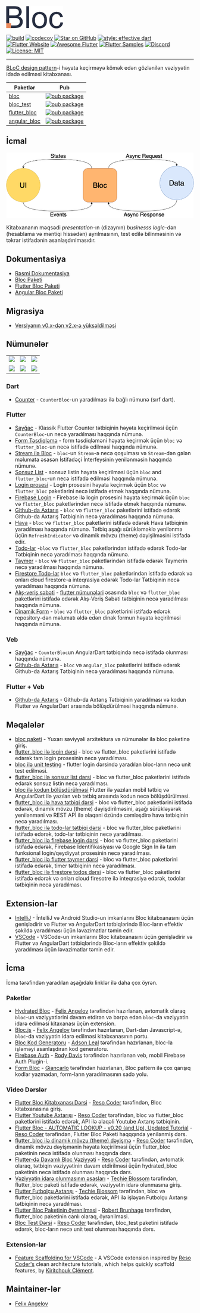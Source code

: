 <img src="https://raw.githubusercontent.com/felangel/bloc/master/docs/assets/bloc_logo_full.png" height="60" alt="Bloc" />

[![build](https://github.com/felangel/bloc/workflows/build/badge.svg)](https://github.com/felangel/bloc/actions)
[![codecov](https://codecov.io/gh/felangel/Bloc/branch/master/graph/badge.svg)](https://codecov.io/gh/felangel/bloc)
[![Star on GitHub](https://img.shields.io/github/stars/felangel/bloc.svg?style=flat&logo=github&colorB=deeppink&label=stars)](https://github.com/felangel/bloc)
[![style: effective dart](https://img.shields.io/badge/style-effective_dart-40c4ff.svg)](https://github.com/tenhobi/effective_dart)
[![Flutter Website](https://img.shields.io/badge/flutter-website-deepskyblue.svg)](https://flutter.dev/docs/development/data-and-backend/state-mgmt/options#bloc--rx)
[![Awesome Flutter](https://img.shields.io/badge/awesome-flutter-blue.svg?longCache=true)](https://github.com/Solido/awesome-flutter#standard)
[![Flutter Samples](https://img.shields.io/badge/flutter-samples-teal.svg?longCache=true)](http://fluttersamples.com)
[![Discord](https://img.shields.io/discord/649708778631200778.svg?logo=discord&color=blue)](https://discord.gg/Hc5KD3g)
[![License: MIT](https://img.shields.io/badge/license-MIT-purple.svg)](https://opensource.org/licenses/MIT)

---

[BLoC design pattern](https://www.didierboelens.com/2018/08/reactive-programming---streams---bloc)-i həyata keçirməyə kömək edən gözlənilən vəziyyətin idadə edilməsi kitabxanası.

| Paketlər                                                                            | Pub                                                                                                    |
| ---------------------------------------------------------------------------------- | ------------------------------------------------------------------------------------------------------ |
| [bloc](https://github.com/felangel/bloc/tree/master/packages/bloc)                 | [![pub package](https://img.shields.io/pub/v/bloc.svg)](https://pub.dev/packages/bloc)                 |
| [bloc_test](https://github.com/felangel/bloc/tree/master/packages/bloc_test)       | [![pub package](https://img.shields.io/pub/v/bloc_test.svg)](https://pub.dev/packages/bloc_test)       |
| [flutter_bloc](https://github.com/felangel/bloc/tree/master/packages/flutter_bloc) | [![pub package](https://img.shields.io/pub/v/flutter_bloc.svg)](https://pub.dev/packages/flutter_bloc) |
| [angular_bloc](https://github.com/felangel/bloc/tree/master/packages/angular_bloc) | [![pub package](https://img.shields.io/pub/v/angular_bloc.svg)](https://pub.dev/packages/angular_bloc) |

## İcmal

<img src="https://raw.githubusercontent.com/felangel/bloc/master/docs/assets/bloc_architecture.png" alt="Bloc Architecture" />

Kitabxananın məqsədi _presentation_-ın (dizaynın) _businesss logic_-dən (hesablama və məntiqi hissədən) ayrılmasının, test edilə bilinməsinin və təkrar istifadənin asanlaşdırılmasıdır.


## Dokumentasiya

- [Rəsmi Dokumentasiya](https://bloclibrary.dev)
- [Bloc Paketi](https://github.com/felangel/Bloc/tree/master/packages/bloc/README.md)
- [Flutter Bloc Paketi](https://github.com/felangel/Bloc/tree/master/packages/flutter_bloc/README.md)
- [Angular Bloc Paketi](https://github.com/felangel/Bloc/tree/master/packages/angular_bloc/README.md)

## Migrasiya

- [Versiyanın v0.x-dən v2.x-ə yüksəldilməsi](https://dev.to/mhadaily/upgrade-to-bloc-library-v1-0-0-for-flutter-and-angular-dart-2np0)

## Nümunələr

<div style="text-align: center">
    <table>
        <tr>
            <td style="text-align: center">
                <a href="https://bloclibrary.dev/#/fluttercountertutorial">
                    <img src="https://bloclibrary.dev/assets/gifs/flutter_counter.gif" width="200"/>
                </a>
            </td>            
            <td style="text-align: center">
                <a href="https://bloclibrary.dev/#/flutterinfinitelisttutorial">
                    <img src="https://bloclibrary.dev/assets/gifs/flutter_infinite_list.gif" width="200"/>
                </a>
            </td>
            <td style="text-align: center">
                <a href="https://bloclibrary.dev/#/flutterfirebaselogintutorial">
                    <img src="https://bloclibrary.dev/assets/gifs/flutter_firebase_login.gif" width="200" />
                </a>
            </td>
        </tr>
        <tr>
            <td style="text-align: center">
                <a href="https://bloclibrary.dev/#/flutterangulargithubsearch">
                    <img src="https://bloclibrary.dev/assets/gifs/flutter_github_search.gif" width="200"/>
                </a>
            </td>
            <td style="text-align: center">
                <a href="https://bloclibrary.dev/#/flutterweathertutorial">
                    <img src="https://bloclibrary.dev/assets/gifs/flutter_weather.gif" width="200"/>
                </a>
            </td>
            <td style="text-align: center">
                <a href="https://bloclibrary.dev/#/fluttertodostutorial">
                    <img src="https://bloclibrary.dev/assets/gifs/flutter_todos.gif" width="200"/>
                </a>
            </td>
        </tr>
    </table>
</div>

### Dart

- [Counter](https://github.com/felangel/Bloc/tree/master/packages/bloc/example) - `CounterBloc`-un yaradılması ilə bağlı nümunə (sırf dart).

### Flutter

- [Sayğac](https://bloclibrary.dev/#/fluttercountertutorial) - Klassik Flutter Counter tətbiqinin həyəta keçirilməsi üçün  `CounterBloc`-un necə yaradılması haqqında nümunə.
- [Form Təsdiqləmə](https://github.com/felangel/bloc/tree/master/examples/flutter_form_validation) -  form təsdiqləməni həyata keçirmək üçün `bloc` və `flutter_bloc`-un necə istifadə edilməsi haqqında nümunə. 
- [Stream ilə Bloc](https://github.com/felangel/bloc/tree/master/examples/flutter_bloc_with_stream) - `bloc`-un `Stream`-ə necə qoşulması və `Stream`-dən gələn məlumata əsasən İstifadəçi İnterfeysinin yenilənməsin haqqında nümunə.
- [Sonsuz List](https://bloclibrary.dev/#/flutterinfinitelisttutorial) - sonsuz listin həyatə keçirilməsi üçün `bloc` and `flutter_bloc`-un necə istifadə edilməsi haqqında nümunə.
- [Login prosesi](https://bloclibrary.dev/#/flutterlogintutorial) - Login prosesini həyata keçirmək üçün `bloc` və `flutter_bloc` paketlərini necə istifadə etmək haqqında nümunə.
- [Firebase Login](https://bloclibrary.dev/#/flutterfirebaselogintutorial) - Firebase ilə login prosesini həyata keçirmək üçün `bloc` və `flutter_bloc` paketlərindən necə istifadə etmək haqqında nümunə.
- [Github-da Axtarış](https://bloclibrary.dev/#/flutterangulargithubsearch) - `bloc` və `flutter_bloc` paketlərini istifadə edərək Github-da Axtarış Tətbiqinin necə yaradılması haqqında nümunə.
- [Hava](https://bloclibrary.dev/#/flutterweathertutorial) - `bloc` və `flutter_bloc` paketlərini istifadə edərək Hava tətbiqinin yaradılması haqqında nümunə. Tətbiq  aşağı sürükləməklə yenilənmə üçün `RefreshIndicator` və dinamik mövzu (theme) dəyişilməsini istifadə edir.
- [Todo-lar](https://bloclibrary.dev/#/fluttertodostutorial) -`bloc` və `flutter_bloc` paketlərindən istifadə edərək Todo-lar Tətbiqinin necə yaradılması haqqında nümunə.
- [Taymer](https://github.com/felangel/bloc/tree/master/examples/flutter_timer) - `bloc` və `flutter_bloc` paketlərindən istifadə edərək Taymerin necə yaradılması haqqında nümunə.
- [Firestore Todo-lar](https://bloclibrary.dev/#/flutterfirestoretodostutorial) `bloc` və `flutter_bloc` paketlərindən istifadə edərək və onları cloud firestore-a inteqrasiya edərək Todo-lar Tətbiqinin necə yaradılması haqqında nümunə.
- [Alış-veriş səbəti](https://github.com/felangel/bloc/tree/master/examples/flutter_shopping_cart) - [flutter nümunələri](https://github.com/flutter/samples/tree/master/provider_shopper) əsasında `bloc` və `flutter_bloc` paketlərini istifadə edərək Alış-Veriş Səbəti tətbiqinin necə yaradılması haqqında nümunə.
- [Dinamik Form](https://github.com/felangel/bloc/tree/master/examples/flutter_dynamic_form) - `bloc` və `flutter_bloc` paketlərini istifadə edərək repository-dən məlumatı əldə edən dinak formun həyata keçirilməsi haqqında nümunə.

### Veb

- [Sayğac](https://github.com/felangel/Bloc/tree/master/examples/angular_counter) - `CounterBloc`un AngularDart tətbiqində necə istifadə olunması haqqında nümunə.
- [Github-da Axtarış](https://github.com/felangel/Bloc/tree/master/examples/github_search/angular_github_search) - `bloc` və `angular_bloc` paketlərini istifadə edərək Github-da Axtarış Tətbiqinin necə yaradılması haqqında nümunə.

### Flutter + Veb

- [Github-da Axtarış](https://github.com/felangel/Bloc/tree/master/examples/github_search) - Github-da Axtarış Tətbiqinin yaradılması və kodun Flutter və AngularDart arasında bölüşdürülməsi haqqında nümunə.

## Məqalələr

- [bloc paketi](https://medium.com/flutter-community/flutter-bloc-package-295b53e95c5c) - Yuxarı səviyyəli arxitektura və nümunələr ilə bloc paketinə giriş.
- [flutter_bloc ilə login dərsi](https://medium.com/flutter-community/flutter-login-tutorial-with-flutter-bloc-ea606ef701ad) - bloc və flutter_bloc paketlərini istifadə edərək tam login prosesinin necə yaradılması.
- [bloc ilə unit testing](https://medium.com/@felangelov/unit-testing-with-bloc-b94de9655d86) - flutter login dərsində yaradılan bloc-ların necə unit test edilməsi.
- [flutter_bloc ilə sonsuz list dərsi](https://medium.com/flutter-community/flutter-infinite-list-tutorial-with-flutter-bloc-2fc7a272ec67) - bloc və flutter_bloc paketlərini istifadə edərək sonsuz listin necə yaradılması.
- [bloc ilə kodun bölüşdürülməsi](https://medium.com/flutter-community/code-sharing-with-bloc-b867302c18ef) Flutter ilə yazılan mobil tətbiq və AngularDart ilə yazılan veb tətbiq arasında kodun necə bölüşdürülməsi.
- [flutter_bloc ilə hava tətbiqi dərsi](https://medium.com/flutter-community/weather-app-with-flutter-bloc-e24a7253340d) - bloc və flutter_bloc paketlərini istifadə edərək, dinamik mövzu (theme) dəyişdirilməsini, aşağı sürükləyərək yenilənməni və REST APİ ilə əlaqəni özündə cəmləşdirə hava tətbiqinin necə yaradılması.
- [flutter_bloc ilə todo-lar tətbiqi dərsi](https://medium.com/flutter-community/flutter-todos-tutorial-with-flutter-bloc-d9dd833f9df3) - bloc və flutter_bloc paketlərini istifadə edərək, todo-lar tətbiqinin necə yaradılması.
- [flutter_bloc ilə firebase login dərsi](https://medium.com/flutter-community/firebase-login-with-flutter-bloc-47455e6047b0) - bloc və flutter_bloc paketlərini istifadə edərək, Firebase İdentifikasiyası və Google Sign İn ilə  tam funksional login/qeydiyyat prosesinin necə yaradılması.
- [flutter_bloc ilə flutter taymer dərsi](https://medium.com/flutter-community/flutter-timer-with-flutter-bloc-a464e8332ceb) - bloc və flutter_bloc paketlərini istifadə edərək, timer tətbiqinin necə yaradılması.
- [flutter_bloc ilə firestore todos dərsi](https://medium.com/flutter-community/firestore-todos-with-flutter-bloc-7b2d5fadcc80) - bloc və flutter_bloc paketlərini istifadə edərək və onları cloud firesotre ilə inteqrasiya edərək,  todolar tətbiqinin necə yaradılması.

## Extension-lar

- [IntelliJ](https://plugins.jetbrains.com/plugin/12129-bloc-code-generator) - İntelliJ və Android Studio-un imkanlarını Bloc kitabxanasını üçün genişlədirir və Flutter və AngularDart tətbiqlərində Bloc-ların effektiv şəkildə yaradılması üçün ləvazimatlar təmin edir.
- [VSCode](https://marketplace.visualstudio.com/items?itemName=FelixAngelov.bloc#overview) -  VSCode-un imkanlarını Bloc kitabxanasını üçün genişlədirir və Flutter və AngularDart tətbiqlərində Bloc-ların effektiv şəkildə yaradılması üçün ləvazimatlar təmin edir.

## İcma

İcma tərəfindən yaradılan aşağıdakı linklər ilə daha çox öyrən.

### Paketlər

- [Hydrated Bloc](https://pub.dev/packages/hydrated_bloc) - [Felix Angelov](https://github.com/felangel) tərəfindən hazırlanan, avtomatik olaraq `bloc`-un vəziyyətlərini davam etdirən və bərpa edən `bloc`-da vəziyyətin idarə edilməsi kitaxanası üçün extension.
- [Bloc.js](https://github.com/felangel/bloc.js) - [Felix Angelov](https://github.com/felangel) tərəfindən hazırlanan, Dart-dan Javascript-ə, `bloc`-da vəziyyətin idarə edilməsi kitabxanasının portu.
- [Bloc Kod Generatoru](https://pub.dev/packages/bloc_code_generator) - [Adson Leal](https://github.com/adsonpleal) tərəfindən hazırlanan, bloc-la işləməyi asanlaşdıran kod generatoru.
- [Firebase Auth](https://pub.dev/packages/fb_auth) - [Rody Davis](https://github.com/AppleEducate) tərəfindən hazırlanan veb, mobil Firebase Auth Plugin-i.
- [Form Bloc](https://pub.dev/packages/form_bloc) - [Giancarlo](https://github.com/GiancarloCode) tərəfindən hazırlanan, Bloc pattern ilə çox qarışıq kodlar yazmadan, form-ların yaradılmasının sadə yolu.

### Video Dərslər

- [Flutter Bloc Kitabxanası Dərsi](https://www.youtube.com/watch?v=hTExlt1nJZI) - [Reso Coder](https://resocoder.com) tərəfindən, Bloc kitabxanasına giriş.
- [Flutter Youtube Axtarışı](https://www.youtube.com/watch?v=BJY8nuYUM7M) - [Reso Coder](https://resocoder.com) tərəfindən, bloc və flutter_bloc paketlərini istifadə edərək,  API ilə əlaqəli Youtube Axtarış tətbiqinin.
- [Flutter Bloc - AUTOMATIC LOOKUP - v0.20 (and Up), Updated Tutorial](https://www.youtube.com/watch?v=_vOpPuVfmiU) - [Reso Coder](https://resocoder.com) tərəfindən, Flutter Bloc Paketi haqqqında yenilənmiş dərs.
- [flutter_bloc ilə dinamik mövzu (theme) dəyişmə](https://www.youtube.com/watch?v=YYbhkg-W8Mg) - [Reso Coder](https://resocoder.com) tərəfindən, dinamik mövzu dəyişmənin həyata keçirilməsi üçün flutter_bloc paketinin necə istifadə olunması haqqında dərs.
- [Flutter-də Davamlı Bloc Vəziyyəti](https://www.youtube.com/watch?v=vSOpZd_FFEY) - [Reso Coder](https://resocoder.com) tərəfindən, avtomatik olaraq, tətbiqin vəziyyətinin davam etdirilməsi üçün hydrated_bloc paketinin necə istifadə olunması haqqında dərs.
- [Vəziyyətin idarə olunmasının əsasları](https://www.youtube.com/watch?v=S2KmxzgsTwk&t=731s) - [Techie Blossom](https://techieblossom.com) tərəfindən, flutter_bloc paketi istifadə edərək, vəziyyətin idarə olunmasına giriş.
- [Flutter Futbolçu Axtarışı](https://www.youtube.com/watch?v=S2KmxzgsTwk) - [Techie Blossom](https://techieblossom.com) tərəfindən, bloc və flutter_bloc paketlərini istifadə edərək, API ilə işləyən Futbolçu Axtarışı tətbiqinin necə yaradılması.
- [Flutter Bloc Paketinin öyrənilməsi](https://www.youtube.com/watch?v=eAiCPl3yk9A&t=1s) - [Robert Brunhage](https://www.youtube.com/channel/UCSLIg5O0JiYO1i2nD4RclaQ) tərəfindən, flutter_bloc paketinin canlı olaraq, öyrənilməsi.
- [Bloc Test Dərsi](https://www.youtube.com/watch?v=S6jFBiiP0Mc) - [Reso Coder](https://resocoder.com) tərəfindən, bloc_test paketini istifadə edərək, bloc-ların necə unit test olunması haqqında dərs.

### Extension-lar

- [Feature Scaffolding for VSCode](https://marketplace.visualstudio.com/items?itemName=KiritchoukC.flutter-clean-architecture) - A VSCode extension inspired by [Reso Coder's](https://resocoder.com) clean architecture tutorials, which helps quickly scaffold features, by [Kiritchouk Clément](https://github.com/KiritchoukC).

## Maintainer-lər

- [Felix Angelov](https://github.com/felangel)

